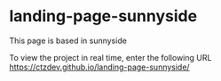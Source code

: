 # landing-page-sunnyside
This page is based in sunnyside

To view the project in real time, enter the following URL
https://ctzdev.github.io/landing-page-sunnyside/
